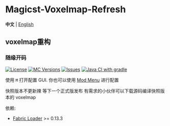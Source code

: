 # Magicst-Voxelmap-Refresh
**中文** | [English](./README_EN.md)
## voxelmap重构

### 随缘开码

[![License](https://img.shields.io/github/license/MagicstMagoo/Magicst-Voxelmap-Refresh?style=flat-square)](https://www.gnu.org/licenses/gpl-3.0.en.html)
[![MC Versions](https://img.shields.io/badge/For%20MC-1.18%20-red?style=flat-square)](https://io.magicst.cn/bucket)
[![Issues](https://img.shields.io/github/issues/MagicstMagoo/Magicst-Voxelmap-Refresh?style=flat-square)](https://github.com/MagicstMagoo/Magicst-Voxelmap-Refresh/issues)
[![Java CI with gradle](https://img.shields.io/github/workflow/status/MagicstMagoo/Magicst-Voxelmap-Refresh/build?label=Build&style=flat-square)](https://github.com/MagicstMagoo/Magicst-Voxelmap-Refresh/.github/workflows/build.yml)



使用 `M` 打开配置 GUI. 你也可以使用 [Mod Menu](https://www.curseforge.com/minecraft/mc-mods/modmenu) 进行配置

快照版本不更新辣 等下一个正式版发布 有需求的小伙伴可以下载源码编译快照版本的 voxelmap

依赖:

- [Fabric Loader](https://fabricmc.net/use/) >= 0.13.3


